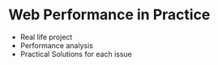# Web Performance in Practice
- Real life project
- Performance analysis
- Practical Solutions for each issue